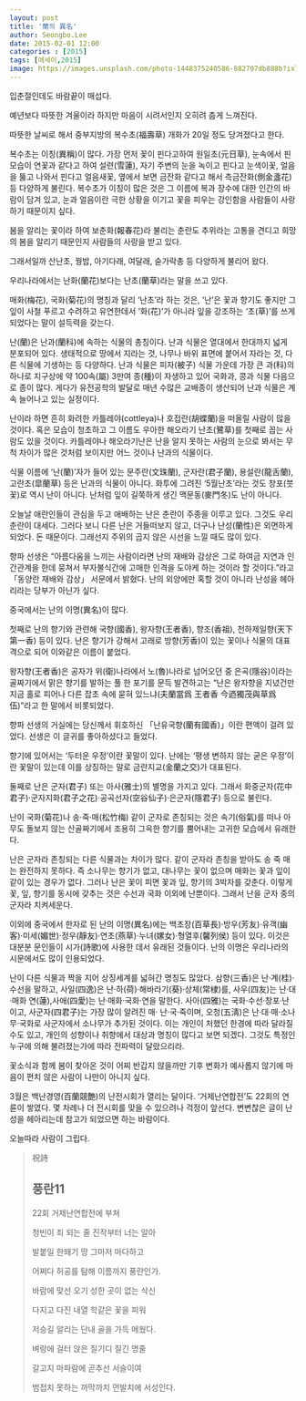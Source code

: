 ```yaml
---
layout: post
title: '蘭의 異名'
author: Seongbo.Lee
date: 2015-02-01 12:00
categories : [2015]
tags: [에세이,2015]
image: https://images.unsplash.com/photo-1448375240586-882707db888b?ixlib=rb-1.2.1&ixid=eyJhcHBfaWQiOjEyMDd9&auto=format&fit=crop&w=940&q=70
---
```


입춘절인데도 바람끝이 매섭다.

예년보다 따뜻한 겨울이라 하지만 마음이 시려서인지 오히려 춥게 느껴진다.

따뜻한 날씨로 해서 중부지방의 복수초(福壽草) 개화가 20일 정도 당겨졌다고 한다.

복수초는 이칭(異稱)이 많다. 가장 먼저 꽃이 핀다고하여 원일초(元日草), 눈속에서 핀 모습이 연꽃과 같다고 하여 설련(雪蓮), 자기 주변의 눈을 녹이고 핀다고 눈색이꽃, 얼음을 뚫고 나와서 핀다고 얼음새꽃, 옆에서 보면 금잔화 같다고 해서 측금잔화(側金盞花) 등 다양하게 불린다. 복수초가 이칭이 많은 것은 그 이름에 복과 장수에 대한 인간의 바람이 담겨 있고, 눈과 얼음이란 극한 상황을 이기고 꽃을 피우는 강인함을 사람들이 사랑하기 때문이지 싶다. 

봄을 알리는 꽃이라 하여 보춘화(報春花)라 불리는 춘란도 추위라는 고통을 견디고 희망의 봄을 알리기 때문인지 사람들의 사랑을 받고 있다.

그래서일까 산난초, 꿩밥, 아기다래, 여달래, 숟가락총 등 다양하게 불리어 왔다.

우리나라에서는 난화(蘭花)보다는 난초(蘭草)라는 말을 쓰고 있다.

매화(梅花), 국화(菊花)의 명칭과 달리 ‘난초’라 하는 것은, ‘난’은 꽃과 향기도 좋지만 그 잎이 사철 푸르고 수려하고 유연한데서 ‘화(花)’가 아니라 잎을 강조하는 ‘초(草)’를 쓰게 되었다는 말이 설득력을 갖는다. 

난(蘭)은 난과(蘭科)에 속하는 식물의 총칭이다. 난과 식물은 열대에서 한대까지 넓게 분포되어 있다. 생태적으로 땅에서 지라는 것, 나무나 바위 표면에 붙어서 자라는 것, 다른 식물에 기생하는 등 다양하다. 난과 식물은 피자(被子) 식물 가운데 가장 큰 과(科)의 하나로 지구상에 약 100속(屬)  3만여 종(種)이 자생하고 있어 국화과, 콩과 식물 다음으로 종이 많다. 게다가 유전공학의 발달로 매년 수많은 교배종이 생산되어 난과 식물은 계속 늘어나고 있는 실정이다. 

난이라 하면 흔히 화려한 카틀레야(cottleya)나 호접란(胡蝶蘭)을 떠올릴 사람이 많을 것이다. 혹은 모습이 청초하고 그 이름도 우아한 해오라기 난초(鷺草)를 첫째로 꼽는 사람도 있을 것이다. 카틀레야나 해오라기난은 난을 알지 못하는 사람의 눈으로 봐서는 무척 차이가 많은 것처럼 보이지만 어느 것이나 난과의 식물이다.

식물 이름에 ‘난(蘭)’자가 들어 있는 문주란(文珠蘭), 군자란(君子蘭), 용설란(龍舌蘭), 고란초(皐蘭草) 등은 난과의 식물이 아니다. 화투에 그려진 ‘5월난초’라는 것도 창포(붓꽃)로 역시 난이 아니다. 난처럼 잎이 길쭉하게 생긴 맥문동(麥門冬)도 난이 아니다.

오늘날 애란인들이 관심을 두고 애배하는 난은 춘란이 주종을 이루고 있다. 그것도 우리 춘란이 대세다. 그러다 보니 다른 난은 거들떠보지 않고, 더구나 난성(蘭性)은 외면하게 되었다. 돈 때문이다. 그래선지 주위의 곱지 않은 시선을 느낄 때도 많이 있다. 

향파 선생은 “아름다움을 느끼는 사람이라면 난의 재배와 감상은 그로 하여금 지연과 인간관계을 한데 뭉쳐서 부자불식간에 고매한 인격을 도야케 하는 것이라 할 것이다.”라고 「동양란 재배와 감상」 서문에서 밝혔다. 난의 외양에만 혹할 것이 아니라 난성을 헤아리라는 당부가 아닌가 싶다. 

중국에서는 난의 이명(異名)이 많다. 

첫째로 난의 향기와 관련해 국향(國香), 왕자향(王者香), 향조(香祖), 천하제일향(天下第一香) 등이 있다. 난은 향기가 강해서 고래로 방향(芳香)이 있는 꽃이나 식물의 대표격으로 되어 이와같은 이름이 붙었다. 

왕자향(王者香)은 공자가 위(衛)나라에서 노(魯)나라로 넘어오던 중 은곡(隱谷)이라는 골짜기에서 맑은 향기를 발하는 풀 한 포기를 문득 발견하고는 “난은 왕자향을 지녔건만 지금 홀로 피어나 다른 잡초 속에 묻혀 있느냐(夫蘭當爲 王者香 今迺獨茂與草爲伍)”라고 한 말에서 비롯되었다. 

향파 선생의 거실에는 당신께서 휘호하신 「난유국향(蘭有國香)」이란 편액이 걸려 있었다. 선생은 이 글귀를 좋아하셨다고 들었다.

향기에 있어서는 ‘두터운 우정’이란 꽃말이 있다. 난에는 ‘평생 변하지 않는 굳은 우정’이란 꽃말이 있는데 이를 상징하는 말로 금란지교(金蘭之交)가 대표된다. 

둘째로 난은 군자(君子) 또는 아사(雅士)의 별명을 가지고 있다. 그래서 화중군자(花中君子)·군자지화(君子之花)·공곡선자(空谷仙子)·은군자(隱君子) 등으로 불린다.

난이 국화(菊花)나 송·죽·매(松竹梅) 같이 군자로 존칭되는 것은 속기(俗氣)를 떠나 아무도 돌보지 않는 산골짜기에서 조용히 그윽한 향기를 뿜어내는 고귀한 모습에서 유래한다.

난은 군자라 존칭되는 다른 식물과는 차이가 많다. 같이 군자라 존칭을 받아도 송 죽 매는 완전하지 못하다. 즉 소나무는 향기가 없고, 대나무는 꽃이 없으며 매화는 꽃과 잎이 같이 있는 경우가 없다. 그러나 난은 꽃이 피면 꽃과 잎, 향기의 3박자를 갖춘다. 이렇게 꽃, 잎, 향기를 동시에 갖추는 것은 수선과 국화 이외에 난뿐이다. 그래서 난을 군자 중의 군자라 치켜세운다.

이외에 중국에서 한자로 된 난의 이명(異名)에는 백초장(百草長)·방우(芳友)·유객(幽客)·미세(媚世)·정우(靜友)·연초(燕草)·누녀(嫘女)·형열후(馨列侯) 등이 있다. 이것은 대분분 문인들이 시가(詩歌)에 사용한 데서 유래된 것들이다. 난의 이명은 우리나라의 시문에서도 많이 인용되었다.

난이 다른 식물과 짝을 지어 상징세계를 넓혀간 명칭도 많았다. 삼향(三香)은 난·계(桂)·수선을 말하고, 사일(四逸)은 난·하(荷)·해바라기(葵)·상체(常棣)를, 사우(四友)는 난·대·매화 연(蓮),사애(四愛)는 난·매화·국화·연을 말한다. 사아(四雅)는 국화·수선·창포·난이고, 사군자(四君子)는 가장 많이 알려진 매· 난·국·죽이며, 오청(五淸)은 난·대·매·소나무·국화로 사군자에서 소나무가 추가된 것이다. 이는 개인이 처했던 한경에 따라 달라질 수도 있고, 개인의 성향이나 취향에서 대상과 명칭이 많다고 보면 되겠다. 그것도 특정인 누구에 의해 불려졌는가에 따라 전파력이 달랐으리라.

꽃소식과 함께 봄이 찾아온 것이 어찌 반갑지 않을까만 기후 변화가 예사롭지 않기에 마음이 편치 않은 사람이 나만이 아니지 싶다. 

3월은 백난경영(百蘭競艶)의 난전시회가 열리는 달이다. ‘거제난연합전’도 22회의 연륜이 쌓였다. 몇 차례나 더 전시회를 맞을 수 있으려나 걱정이 앞선다. 변변찮은 글이 난성을 헤아리는데 참고가 되었으면 하는 바람이다. 

오늘따라 사람이 그립다.



> 祝詩
>
> ## 풍란11 
> 22회 거제난연합전에 부쳐 
> 
> 
> 
>청빈이 죄 되는 줄 
>진작부터 너는 알아 
>
>발붙일 한뙈기 땅 
>그마저 마다하고
>
>어쩌다 허공를 탐해
>이름까지 풍란인가.
>
>
>바람에 맞선 오기 
>성한 곳이 없는 삭신
>
>다지고 다진 내열
>학같은 꽃을 피워
>
>저승길 알리는 단내
>골을 가득 메웠다.
>
>
>벼랑에 걸터 앉은 
>질기디 질긴 명줄
>
>갈고지 마파람에
>곧추선 서슬이여
> 
>범접치 못하는 까막까치 
>먼발치에 서성인다. 


 
